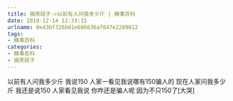 ```yaml
---
title: 搞笑段子->以前有人问我多少斤 | 糗事百科
date: 2019-12-14 12:33:15
urlname: 0e43bf326bd1e686636af847e2289812
tags: 
- 糗事百科
categories:
- 糗事百科
- 搞笑段子
---
```

以前有人问我多少斤  我说150  人家一看见我说哪有150骗人的  现在人家问我多少斤  我还是说150  人家看见我说  你咋还是骗人呢  因为不只150了[大哭]


